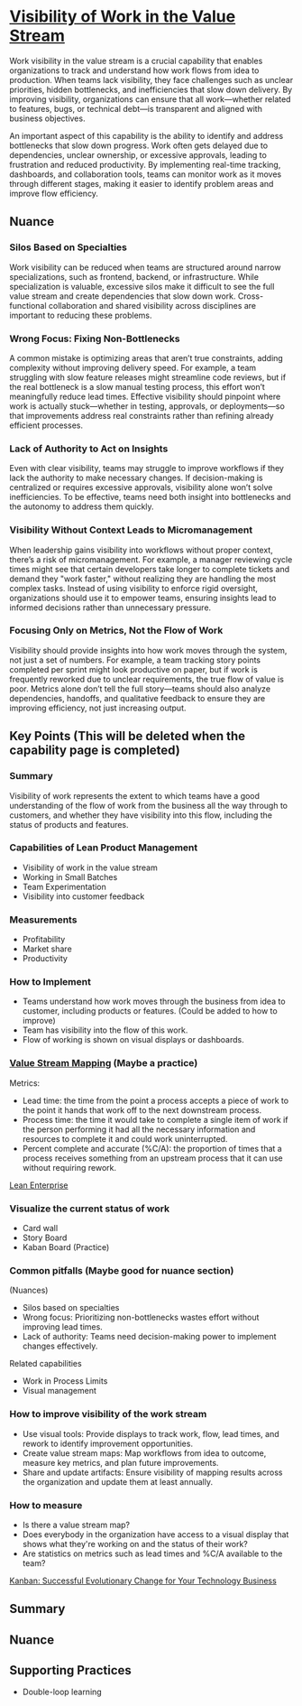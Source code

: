 # [Visibility of Work in the Value Stream](https://dora.dev/devops-capabilities/process/work-visibility-in-value-stream/)

Work visibility in the value stream is a crucial capability that enables organizations to track and understand how work flows from idea to production. When teams lack visibility, they face challenges such as unclear priorities, hidden bottlenecks, and inefficiencies that slow down delivery. By improving visibility, organizations can ensure that all work—whether related to features, bugs, or technical debt—is transparent and aligned with business objectives.

An important aspect of this capability is the ability to identify and address bottlenecks that slow down progress. Work often gets delayed due to dependencies, unclear ownership, or excessive approvals, leading to frustration and reduced productivity. By implementing real-time tracking, dashboards, and collaboration tools, teams can monitor work as it moves through different stages, making it easier to identify problem areas and improve flow efficiency.

## Nuance

### Silos Based on Specialties

Work visibility can be reduced when teams are structured around narrow specializations, such as frontend, backend, or infrastructure. While specialization is valuable, excessive silos make it difficult to see the full value stream and create dependencies that slow down work. Cross-functional collaboration and shared visibility across disciplines are important to reducing these problems.

### Wrong Focus: Fixing Non-Bottlenecks

A common mistake is optimizing areas that aren’t true constraints, adding complexity without improving delivery speed. For example, a team struggling with slow feature releases might streamline code reviews, but if the real bottleneck is a slow manual testing process, this effort won’t meaningfully reduce lead times. Effective visibility should pinpoint where work is actually stuck—whether in testing, approvals, or deployments—so that improvements address real constraints rather than refining already efficient processes.

### Lack of Authority to Act on Insights

Even with clear visibility, teams may struggle to improve workflows if they lack the authority to make necessary changes. If decision-making is centralized or requires excessive approvals, visibility alone won’t solve inefficiencies. To be effective, teams need both insight into bottlenecks and the autonomy to address them quickly.

### Visibility Without Context Leads to Micromanagement

When leadership gains visibility into workflows without proper context, there’s a risk of micromanagement. For example, a manager reviewing cycle times might see that certain developers take longer to complete tickets and demand they "work faster," without realizing they are handling the most complex tasks. Instead of using visibility to enforce rigid oversight, organizations should use it to empower teams, ensuring insights lead to informed decisions rather than unnecessary pressure.

### Focusing Only on Metrics, Not the Flow of Work

Visibility should provide insights into how work moves through the system, not just a set of numbers. For example, a team tracking story points completed per sprint might look productive on paper, but if work is frequently reworked due to unclear requirements, the true flow of value is poor. Metrics alone don’t tell the full story—teams should also analyze dependencies, handoffs, and qualitative feedback to ensure they are improving efficiency, not just increasing output.

<!-- Next Sessions: Continue analyzing the nuance generated by GPT -->

## Key Points (This will be deleted when the capability page is completed)

### Summary

Visibility of work represents the extent to which teams have a good understanding of the flow of work from the business all the way through to customers, and whether they have visibility into this flow, including the status of products and features.

### Capabilities of Lean Product Management

* Visibility of work in the value stream
* Working in Small Batches
* Team Experimentation
* Visibility into customer feedback

### Measurements

* Profitability
* Market share
* Productivity

### How to Implement

* Teams understand how work moves through the business from idea to customer, including products or features. (Could be added to how to improve)
* Team has visibility into the flow of this work.
* Flow of working is shown on visual displays or dashboards.

### [Value Stream Mapping](https://books.google.com.do/books/about/Value_Stream_Mapping_How_to_Visualize_Wo.html?id=ll7imAEACAAJ&redir_esc=y) (Maybe a practice)

Metrics:

* Lead time: the time from the point a process accepts a piece of work to the point it hands that work off to the next downstream process.
* Process time: the time it would take to complete a single item of work if the person performing it had all the necessary information and resources to complete it and could work uninterrupted.
* Percent complete and accurate (%C/A): the proportion of times that a process receives something from an upstream process that it can use without requiring rework.

[Lean Enterprise](https://www.oreilly.com/library/view/lean-enterprise/9781491946527/)

### Visualize the current status of work

* Card wall
* Story Board
* Kaban Board (Practice)

### Common pitfalls (Maybe good for nuance section)

(Nuances)
* Silos based on specialties
* Wrong focus: Prioritizing non-bottlenecks wastes effort without improving lead times.
* Lack of authority: Teams need decision-making power to implement changes effectively.

Related capabilities
* Work in Process Limits
* Visual management

### How to improve visibility of the work stream

* Use visual tools: Provide displays to track work, flow, lead times, and rework to identify improvement opportunities.
* Create value stream maps: Map workflows from idea to outcome, measure key metrics, and plan future improvements.
* Share and update artifacts: Ensure visibility of mapping results across the organization and update them at least annually.

### How to measure

* Is there a value stream map?
* Does everybody in the organization have access to a visual display that shows what they're working on and the status of their work?
* Are statistics on metrics such as lead times and %C/A available to the team?

[Kanban: Successful Evolutionary Change for Your Technology Business](https://books.google.com.do/books/about/Kanban.html?id=RJ0VUkfUWZkC&redir_esc=y)

## Summary
## Nuance
## Supporting Practices

* Double-loop learning